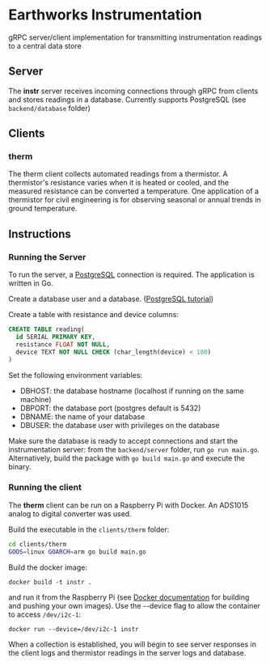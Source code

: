 # Earthworks Instrumentation

gRPC server/client implementation for transmitting instrumentation readings to a central data store

## Server

The **instr** server receives incoming connections through gRPC from clients and stores readings in a database. Currently supports PostgreSQL (see `backend/database` folder)

## Clients
### therm

The therm client collects automated readings from a thermistor. A thermistor's resistance varies when it is heated or cooled, and the measured resistance can be converted a temperature. One application of a thermistor for civil engineering is for observing seasonal or annual trends in ground temperature.

## Instructions

### Running the Server

To run the server, a [PostgreSQL](https://www.postgresql.org/) connection is required.  The application is written in Go.

Create a database user and a database. ([PostgreSQL tutorial](https://www.postgresql.org/docs/current/static/tutorial.html))

Create a table with resistance and device columns:
```sql
CREATE TABLE reading(
  id SERIAL PRIMARY KEY,
  resistance FLOAT NOT NULL,
  device TEXT NOT NULL CHECK (char_length(device) < 100)
)
```

Set the following environment variables:

* DBHOST: the database hostname (localhost if running on the same machine)
* DBPORT: the database port (postgres default is 5432)
* DBNAME: the name of your database
* DBUSER: the database user with privileges on the database

Make sure the database is ready to accept connections and start the instrumentation server: from the `backend/server` folder, run `go run main.go`. Alternatively, build the package with `go build main.go` and execute the binary.

### Running the client

The **therm** client can be run on a Raspberry Pi with Docker. An ADS1015 analog to digital converter was used.

Build the executable in the `clients/therm` folder:
```sh
cd clients/therm
GOOS=linux GOARCH=arm go build main.go
```

Build the docker image:
```
docker build -t instr .
```

and run it from the Raspberry Pi (see [Docker documentation](https://docs.docker.com/) for building and pushing your own images). Use the --device flag to allow the container to access `/dev/i2c-1`:
```
docker run --device=/dev/i2c-1 instr
```

When a collection is established, you will begin to see server responses in the client logs and thermistor readings in the server logs and database.
